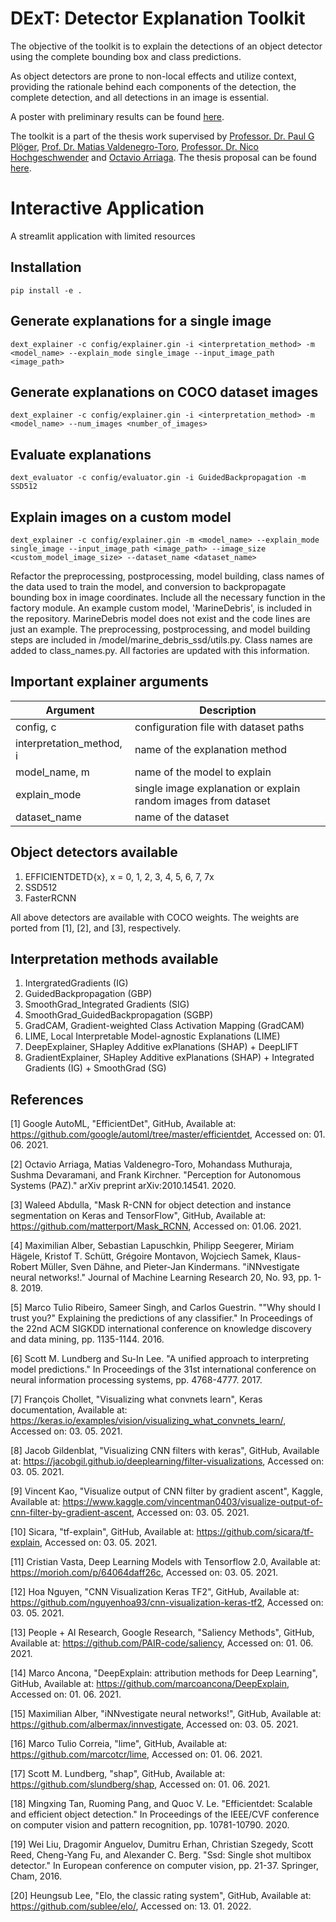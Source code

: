 # DExT: Detector Explanation Toolkit

The objective of the toolkit is to explain the detections of an object detector using the complete bounding box and class predictions.

As object detectors are prone to non-local effects and utilize context, providing the rationale behind each components of the detection, the complete detection, and all detections in an image is essential.

A poster with preliminary results can be found [here](https://github.com/DeepanChakravarthiPadmanabhan/mtdocuments/blob/master/PadmanabhanDC_MTPoster.pdf).

The toolkit is a part of the thesis work supervised by [Professor. Dr. Paul G Plöger](https://www.h-brs.de/en/inf/prof-dr-paul-g-ploeger), [Prof. Dr. Matias Valdenegro-Toro](https://mvaldenegro.github.io/), [Professor. Dr. Nico Hochgeschwender](https://www.h-brs.de/en/inf/nico-hochgeschwender) and [Octavio Arriaga](https://github.com/oarriaga).
The thesis proposal can be found [here](https://github.com/DeepanChakravarthiPadmanabhan/mtdocuments/blob/master/PadmanabhanDC-MTProposal/PadmanabhanDC-MTProposal.pdf).


# Interactive Application

A streamlit application with limited resources


## Installation
```
pip install -e .
```

## Generate explanations for a single image
```
dext_explainer -c config/explainer.gin -i <interpretation_method> -m <model_name> --explain_mode single_image --input_image_path <image_path>
```

## Generate explanations on COCO dataset images
```
dext_explainer -c config/explainer.gin -i <interpretation_method> -m <model_name> --num_images <number_of_images>
```

## Evaluate explanations
```
dext_evaluator -c config/evaluator.gin -i GuidedBackpropagation -m SSD512
```

## Explain images on a custom model
```
dext_explainer -c config/explainer.gin -m <model_name> --explain_mode single_image --input_image_path <image_path> --image_size <custom_model_image_size> --dataset_name <dataset_name>
```

Refactor the preprocessing, postprocessing, model building, class names of the data used to train the model, and conversion to backpropagate bounding box in image coordinates.
Include all the necessary function in the factory module. 
An example custom model, 'MarineDebris',  is included in the repository. MarineDebris model does not exist and the code lines are just an example.
The preprocessing, postprocessing, and model building steps are included in /model/marine_debris_ssd/utils.py. Class names are added to class_names.py. 
All factories are updated with this information.


## Important explainer arguments
| Argument                 | Description                                                    |
|--------------------------|----------------------------------------------------------------|
| config, c                | configuration file with dataset paths                          |
| interpretation_method, i | name of the explanation method                                 |
| model_name, m            | name of the model to explain                                   |
| explain_mode             | single image explanation or explain random images from dataset |
| dataset_name             | name of the dataset                                            |


## Object detectors available
1. EFFICIENTDETD{x}, x = 0, 1, 2, 3, 4, 5, 6, 7, 7x
2. SSD512
3. FasterRCNN

All above detectors are available with COCO weights. The weights are ported from [1], [2], and [3], respectively. 

## Interpretation methods available
1. IntergratedGradients (IG)
2. GuidedBackpropagation (GBP)
3. SmoothGrad_Integrated Gradients (SIG)
4. SmoothGrad_GuidedBackpropagation (SGBP)
5. GradCAM, Gradient-weighted Class Activation Mapping (GradCAM)
6. LIME, Local Interpretable Model-agnostic Explanations (LIME)
7. DeepExplainer, SHapley Additive exPlanations (SHAP) + DeepLIFT
8. GradientExplainer, SHapley Additive exPlanations (SHAP) + Integrated Gradients (IG) + SmoothGrad (SG)

## References

[1] Google AutoML, "EfficientDet", GitHub, Available at: https://github.com/google/automl/tree/master/efficientdet, Accessed on: 01. 06. 2021.

[2] Octavio Arriaga, Matias Valdenegro-Toro, Mohandass Muthuraja, Sushma Devaramani, and Frank Kirchner. "Perception for Autonomous Systems (PAZ)." arXiv preprint arXiv:2010.14541. 2020.

[3] Waleed Abdulla, "Mask R-CNN for object detection and instance segmentation on Keras and TensorFlow", GitHub, Available at: https://github.com/matterport/Mask_RCNN, Accessed on: 01.06. 2021.

[4] Maximilian Alber, Sebastian Lapuschkin, Philipp Seegerer, Miriam Hägele, Kristof T. Schütt, Grégoire Montavon, Wojciech Samek, Klaus-Robert Müller, Sven Dähne, and Pieter-Jan Kindermans. "iNNvestigate neural networks!." Journal of Machine Learning Research 20, No. 93, pp. 1-8. 2019.

[5] Marco Tulio Ribeiro, Sameer Singh, and Carlos Guestrin. ""Why should I trust you?" Explaining the predictions of any classifier." In Proceedings of the 22nd ACM SIGKDD international conference on knowledge discovery and data mining, pp. 1135-1144. 2016.

[6] Scott M. Lundberg and Su-In Lee. "A unified approach to interpreting model predictions." In Proceedings of the 31st international conference on neural information processing systems, pp. 4768-4777. 2017.

[7] François Chollet, "Visualizing what convnets learn", Keras documentation, Available at: https://keras.io/examples/vision/visualizing_what_convnets_learn/, Accessed on: 03. 05. 2021.

[8] Jacob Gildenblat, "Visualizing CNN filters with keras", GitHub, Available at: https://jacobgil.github.io/deeplearning/filter-visualizations, Accessed on: 03. 05. 2021.

[9] Vincent Kao, "Visualize output of CNN filter by gradient ascent", Kaggle, Available at: https://www.kaggle.com/vincentman0403/visualize-output-of-cnn-filter-by-gradient-ascent, Accessed on: 03. 05. 2021.

[10] Sicara, "tf-explain", GitHub, Available at: https://github.com/sicara/tf-explain, Accessed on: 03. 05. 2021.

[11] Cristian Vasta, Deep Learning Models with Tensorflow 2.0, Available at: https://morioh.com/p/64064daff26c, Accessed on: 03. 05. 2021.

[12] Hoa Nguyen, "CNN Visualization Keras TF2", GitHub, Available at: https://github.com/nguyenhoa93/cnn-visualization-keras-tf2, Accessed on: 03. 05. 2021.

[13] People + AI Research, Google Research, "Saliency Methods", GitHub, Available at: https://github.com/PAIR-code/saliency, Accessed on: 01. 06. 2021.

[14] Marco Ancona, "DeepExplain: attribution methods for Deep Learning", GitHub, Available at: https://github.com/marcoancona/DeepExplain, Accessed on: 01. 06. 2021.

[15] Maximilian Alber, "iNNvestigate neural networks!", GitHub, Available at: https://github.com/albermax/innvestigate, Accessed on: 03. 05. 2021.

[16] Marco Tulio Correia, "lime", GitHub, Available at: https://github.com/marcotcr/lime, Accessed on: 01. 06. 2021.

[17] Scott M. Lundberg, "shap", GitHub, Available at: https://github.com/slundberg/shap, Accessed on: 01. 06. 2021.

[18] Mingxing Tan, Ruoming Pang, and Quoc V. Le. "Efficientdet: Scalable and efficient object detection." In Proceedings of the IEEE/CVF conference on computer vision and pattern recognition, pp. 10781-10790. 2020.

[19] Wei Liu, Dragomir Anguelov, Dumitru Erhan, Christian Szegedy, Scott Reed, Cheng-Yang Fu, and Alexander C. Berg. "Ssd: Single shot multibox detector." In European conference on computer vision, pp. 21-37. Springer, Cham, 2016.

[20] Heungsub Lee, "Elo, the classic rating system", GitHub, Available at: https://github.com/sublee/elo/, Accessed on: 13. 01. 2022. 